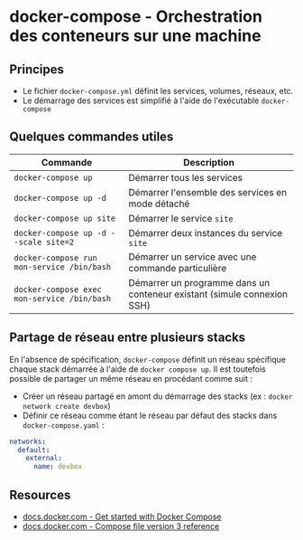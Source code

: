 # docker-compose - Orchestration des conteneurs sur une machine

## Principes

* Le fichier `docker-compose.yml` définit les services, volumes, réseaux, etc.
* Le démarrage des services est simplifié à l'aide de l'exécutable `docker-compose`

## Quelques commandes utiles

| Commande                                    | Description                                                             |
| ------------------------------------------- | ----------------------------------------------------------------------- |
| `docker-compose up`                         | Démarrer tous les services                                              |
| `docker-compose up -d`                      | Démarrer l'ensemble des services en mode détaché                        |
| `docker-compose up site`                    | Démarrer le service `site`                                              |
| `docker-compose up -d --scale site=2`       | Démarrer deux instances du service `site`                               |
| `docker-compose run mon-service /bin/bash`  | Démarrer un service avec une commande particulière                      |
| `docker-compose exec mon-service /bin/bash` | Démarrer un programme dans un conteneur existant (simule connexion SSH) |

## Partage de réseau entre plusieurs stacks

En l'absence de spécification, `docker-compose` définit un réseau spécifique chaque stack démarrée à l'aide de `docker compose up`. Il est toutefois possible de partager un même réseau en procédant comme suit :

* Créer un réseau partagé en amont du démarrage des stacks (ex : `docker network create devbox`)
* Définir ce réseau comme étant le réseau par défaut des stacks dans `docker-compose.yaml` :

```yaml
networks:
  default:
    external:
      name: devbox
```


## Resources

* [docs.docker.com - Get started with Docker Compose](https://docs.docker.com/compose/gettingstarted/)
* [docs.docker.com - Compose file version 3 reference](https://docs.docker.com/compose/compose-file/#compose-file-structure-and-examples)


